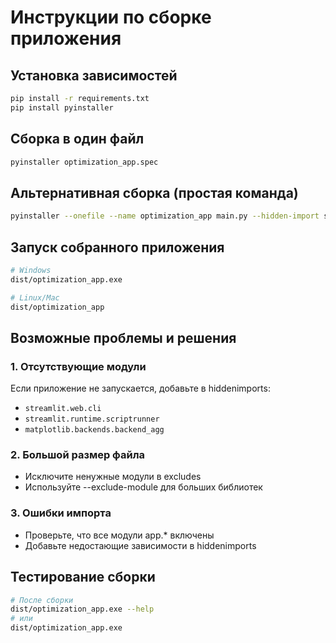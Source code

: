 # Инструкции по сборке приложения

## Установка зависимостей
```bash
pip install -r requirements.txt
pip install pyinstaller
```

## Сборка в один файл
```bash
pyinstaller optimization_app.spec
```

## Альтернативная сборка (простая команда)
```bash
pyinstaller --onefile --name optimization_app main.py --hidden-import streamlit --hidden-import app.optim.methods --hidden-import app.optim.selection --hidden-import app.visualize
```

## Запуск собранного приложения
```bash
# Windows
dist/optimization_app.exe

# Linux/Mac  
dist/optimization_app
```

## Возможные проблемы и решения

### 1. Отсутствующие модули
Если приложение не запускается, добавьте в hiddenimports:
- `streamlit.web.cli`
- `streamlit.runtime.scriptrunner`
- `matplotlib.backends.backend_agg`

### 2. Большой размер файла
- Исключите ненужные модули в excludes
- Используйте --exclude-module для больших библиотек

### 3. Ошибки импорта
- Проверьте, что все модули app.* включены
- Добавьте недостающие зависимости в hiddenimports

## Тестирование сборки
```bash
# После сборки
dist/optimization_app.exe --help
# или
dist/optimization_app.exe
```
